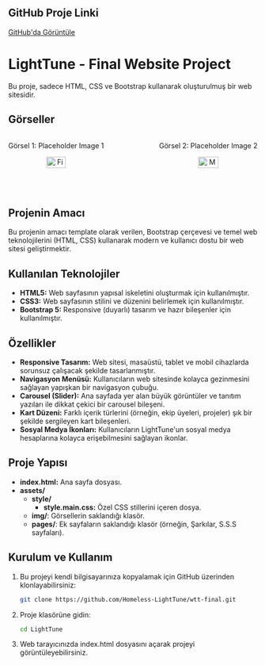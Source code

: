 ## GitHub Proje Linki

[GitHub'da Görüntüle](https://github.com/Homeless-LightTune/wtt-final)


# LightTune - Final Website Project

Bu proje, sadece HTML, CSS ve Bootstrap kullanarak oluşturulmuş bir web sitesidir.

## Görseller

<div style="display: flex; justify-content: space-between;">
  <div style="text-align: center;">
    <p>Görsel 1: Placeholder Image 1</p>
    <img src="https://i.ibb.co/khQpjf3/Final-Template.jpg" alt="Final Template" border="0" style="width: 45%;"/>
  </div>
  <div style="text-align: center;">
    <p>Görsel 2: Placeholder Image 2</p>
    <img src="https://i.ibb.co/k4tV958/My-Template.png" alt="My Template" border="0" style="width: 45%;"/>
  </div>
</div>

## Projenin Amacı

Bu projenin amacı template olarak verilen, Bootstrap çerçevesi ve temel web teknolojilerini (HTML, CSS) kullanarak modern ve kullanıcı dostu bir web sitesi geliştirmektir.

## Kullanılan Teknolojiler

- **HTML5:** Web sayfasının yapısal iskeletini oluşturmak için kullanılmıştır.
- **CSS3:** Web sayfasının stilini ve düzenini belirlemek için kullanılmıştır.
- **Bootstrap 5:** Responsive (duyarlı) tasarım ve hazır bileşenler için kullanılmıştır.

## Özellikler

- **Responsive Tasarım:** Web sitesi, masaüstü, tablet ve mobil cihazlarda sorunsuz çalışacak şekilde tasarlanmıştır.
- **Navigasyon Menüsü:** Kullanıcıların web sitesinde kolayca gezinmesini sağlayan yapışkan bir navigasyon çubuğu.
- **Carousel (Slider):** Ana sayfada yer alan büyük görüntüler ve tanıtım yazıları ile dikkat çekici bir carousel bileşeni.
- **Kart Düzeni:** Farklı içerik türlerini (örneğin, ekip üyeleri, projeler) şık bir şekilde sergileyen kart bileşenleri.
- **Sosyal Medya İkonları:** Kullanıcıların LightTune'un sosyal medya hesaplarına kolayca erişebilmesini sağlayan ikonlar.

## Proje Yapısı

- **index.html:** Ana sayfa dosyası.
- **assets/**
  - **style/**
    - **style.main.css:** Özel CSS stillerini içeren dosya.
  - **img/**: Görsellerin saklandığı klasör.
  - **pages/**: Ek sayfaların saklandığı klasör (örneğin, Şarkılar, S.S.S sayfaları).

## Kurulum ve Kullanım

1. Bu projeyi kendi bilgisayarınıza kopyalamak için GitHub üzerinden klonlayabilirsiniz:
   ```bash
   git clone https://github.com/Homeless-LightTune/wtt-final.git
   ```

2. Proje klasörüne gidin:
   ```bash
   cd LightTune
   ```
   
3. Web tarayıcınızda index.html dosyasını açarak projeyi görüntüleyebilirsiniz.
